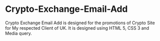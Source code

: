 # Crypto-Exchange-Email-Add
Crypto Exchange Email Add is designed for the promotions of Crypto Site for My respected Client of UK. It is designed using HTML 5, CSS 3 and Media query.
